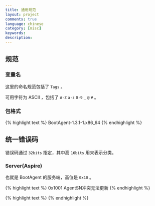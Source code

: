 ```yaml
---
title: 通用规范
layout: project
comments: true
language: chinese
category: [misc]
keywords:
description:
---
```


## 规范

### 变量名

这里的命名规范包括了 `Tags` 。

可用字符为 ASCII ，包括了 `A-Z` `a-z` `0-9` `_` `@` `#` 。

### 包格式

{% highlight text %}
BootAgent-1.3.1-1.x86_64
{% endhighlight %}


## 统一错误码

错误码通过 `32bits` 指定，其中高 `16bits` 用来表示分类。

### Server(Aspire)

也就是 BootAgent 的服务端，高位是 `0x10` 。

{% highlight text %}
0x1001   AgentSN冲突无法更新
{% endhighlight %}


{% highlight text %}
{% endhighlight %}
